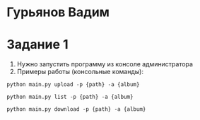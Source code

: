 # Гурьянов Вадим 

# Задание 1
  1. Нужно запустить программу из консоле администратора
  2. Примеры работы (консольные команды):

    python main.py upload -p {path} -a {album}
    
    python main.py list -p {path} -a {album}
    
    python main.py download -p {path} -a {album}
